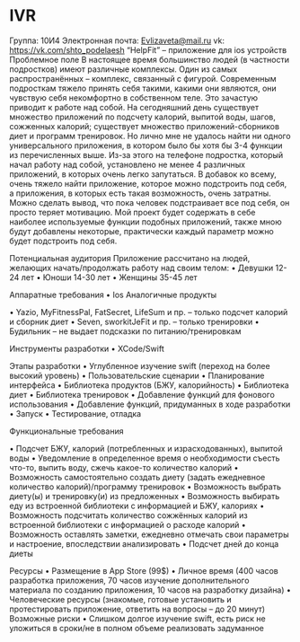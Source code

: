# IVR
Группа: 10И4
Электронная почта: Evlizaveta@mail.ru
vk: https://vk.com/shto_podelaesh
“HelpFit” – приложение для ios устройств
Проблемное поле
В настоящее время большинство людей (в частности подростков) имеют различные комплексы. Один из самых распространённых – комплекс, связанный с фигурой. Современным подросткам тяжело принять себя такими, какими они являются, они чувствую себя некомфортно в собственном теле. Это зачастую приводит к работе над собой. 
На сегодняшний день существует множество приложений по подсчету калорий, выпитой воды, шагов, сожженных калорий; существует множество приложений-сборников диет и программ тренировок. Но лично мне не удалось найти ни одного универсального приложения, в котором было бы хотя бы 3-4 функции из перечисленных выше. Из-за этого на телефоне подростка, который начал работу над собой, установлено не менее 4 различных приложений, в которых очень легко запутаться. В добавок ко всему, очень тяжело найти приложение, которое можно подстроить под себя, а приложения, в которых есть такая возможность, очень затратны. Можно сделать вывод, что пока человек подстраивает все под себя, он просто теряет мотивацию. Мой проект будет содержать в себе наиболее используемые функции подобных приложений, также мною будут добавлены некоторые, практически каждый параметр можно будет подстроить под себя.

Потенциальная аудитория
Приложение рассчитано на людей, желающих начать/продолжать работу над своим телом:
•	Девушки 12-24 лет
•	Юноши 14-30 лет
•	Женщины 35-45 лет

Аппаратные требования
•	Ios
Аналогичные продукты

•	Yazio, MyFitnessPal, FatSecret, LifeSum и пр. – только подсчет калорий и сборник диет
•	Seven, sworkitJeFit и пр. – только тренировки
•	Будильник – не выдает подсказки по питанию/тренировкам

Инструменты разработки
•	XCode/Swift

Этапы разработки
•	Углубленное изучение swift (переход на более высокий уровень)
•	Пользовательские сценарии
•	Планирование интерфейса
•	Библиотека продуктов (БЖУ, калорийность)
•	Библиотека диет
•	Библиотека тренировок
•	Добавление функций для фонового использования
•	Добавление функций, придуманных в ходе разработки
•	Запуск
•	Тестирование, отладка

Функциональные требования

•	Подсчет БЖУ, калорий (потребленных и израсходованных), выпитой воды
•	Уведомление в определенное время о необходимости съесть что-то, выпить воду, сжечь какое-то количество калорий
•	Возможность самостоятельно создать диету (задать ежедневное количество калорий)/программу тренировок
•	Возможность выбрать диету(ы) и тренировку(и) из предложенных
•	Возможность выбирать еду из встроенной библиотеки с информацией и БЖУ, калориях
•	Возможность подсчитать количество сожжённых калорий из встроенной библиотеки с информацией о расходе калорий
•	Возможность оставлять заметки, ежедневно отмечать свои параметры и настроение, впоследствии анализировать
•	Подсчет дней до конца диеты


Ресурсы
•	Размещение в App Store (99$)
•	Личное время (400 часов разработка приложения, 70 часов изучение дополнительного материала по созданию приложения, 10 часов на разработку дизайна)
•	Человеческие ресурсы (знакомые, готовые установить и протестировать приложение, ответить на вопросы – до 20 минут)
Возможные риски
•	Слишком долгое изучение swift, есть риск не уложиться в сроки/не в полном объеме реализовать задуманное
